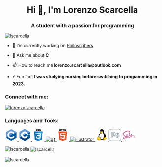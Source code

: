<h1 align="center">Hi 👋, I'm Lorenzo Scarcella</h1>
<h3 align="center">A student with a passion for programming</h3>

<p align="left"> <img src="https://komarev.com/ghpvc/?username=lscarcella&label=Profile%20views&color=0e75b6&style=flat" alt="lscarcella" /> </p>

- 🔭 I’m currently working on [Philosophers](https://github.com/Lscarcella/philosophers)

- 💬 Ask me about **C**

- 📫 How to reach me **lorenzo.scarcella@outlook.com**

- ⚡ Fun fact **I was studying nursing before switching to programming in 2023.**

<h3 align="left">Connect with me:</h3>
<p align="left">
<a href="https://linkedin.com/in/lorenzo scarcella" target="blank"><img align="center" src="https://raw.githubusercontent.com/rahuldkjain/github-profile-readme-generator/master/src/images/icons/Social/linked-in-alt.svg" alt="lorenzo scarcella" height="30" width="40" /></a>
</p>

<h3 align="left">Languages and Tools:</h3>
<p align="left"> <a href="https://www.cprogramming.com/" target="_blank" rel="noreferrer"> <img src="https://raw.githubusercontent.com/devicons/devicon/master/icons/c/c-original.svg" alt="c" width="40" height="40"/> </a> <a href="https://www.w3schools.com/cpp/" target="_blank" rel="noreferrer"> <img src="https://raw.githubusercontent.com/devicons/devicon/master/icons/cplusplus/cplusplus-original.svg" alt="cplusplus" width="40" height="40"/> </a> <a href="https://www.w3schools.com/css/" target="_blank" rel="noreferrer"> <img src="https://raw.githubusercontent.com/devicons/devicon/master/icons/css3/css3-original-wordmark.svg" alt="css3" width="40" height="40"/> </a> <a href="https://git-scm.com/" target="_blank" rel="noreferrer"> <img src="https://www.vectorlogo.zone/logos/git-scm/git-scm-icon.svg" alt="git" width="40" height="40"/> </a> <a href="https://www.w3.org/html/" target="_blank" rel="noreferrer"> <img src="https://raw.githubusercontent.com/devicons/devicon/master/icons/html5/html5-original-wordmark.svg" alt="html5" width="40" height="40"/> </a> <a href="https://www.adobe.com/in/products/illustrator.html" target="_blank" rel="noreferrer"> <img src="https://www.vectorlogo.zone/logos/adobe_illustrator/adobe_illustrator-icon.svg" alt="illustrator" width="40" height="40"/> </a> <a href="https://www.linux.org/" target="_blank" rel="noreferrer"> <img src="https://raw.githubusercontent.com/devicons/devicon/master/icons/linux/linux-original.svg" alt="linux" width="40" height="40"/> </a> <a href="https://www.photoshop.com/en" target="_blank" rel="noreferrer"> <img src="https://raw.githubusercontent.com/devicons/devicon/master/icons/photoshop/photoshop-line.svg" alt="photoshop" width="40" height="40"/> </a> <a href="https://sass-lang.com" target="_blank" rel="noreferrer"> <img src="https://raw.githubusercontent.com/devicons/devicon/master/icons/sass/sass-original.svg" alt="sass" width="40" height="40"/> </a> </p>

<p><img align="left" src="https://github-readme-stats.vercel.app/api/top-langs?username=lscarcella&show_icons=true&locale=en&layout=compact" alt="lscarcella" /></p>

<p>&nbsp;<img align="center" src="https://github-readme-stats.vercel.app/api?username=lscarcella&show_icons=true&locale=en" alt="lscarcella" /></p>

<p><img align="center" src="https://github-readme-streak-stats.herokuapp.com/?user=lscarcella&" alt="lscarcella" /></p>
